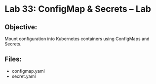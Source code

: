 # Lab 33: ConfigMap & Secrets – Lab

## Objective:
Mount configuration into Kubernetes containers using ConfigMaps and Secrets.

## Files:
- configmap.yaml
- secret.yaml
